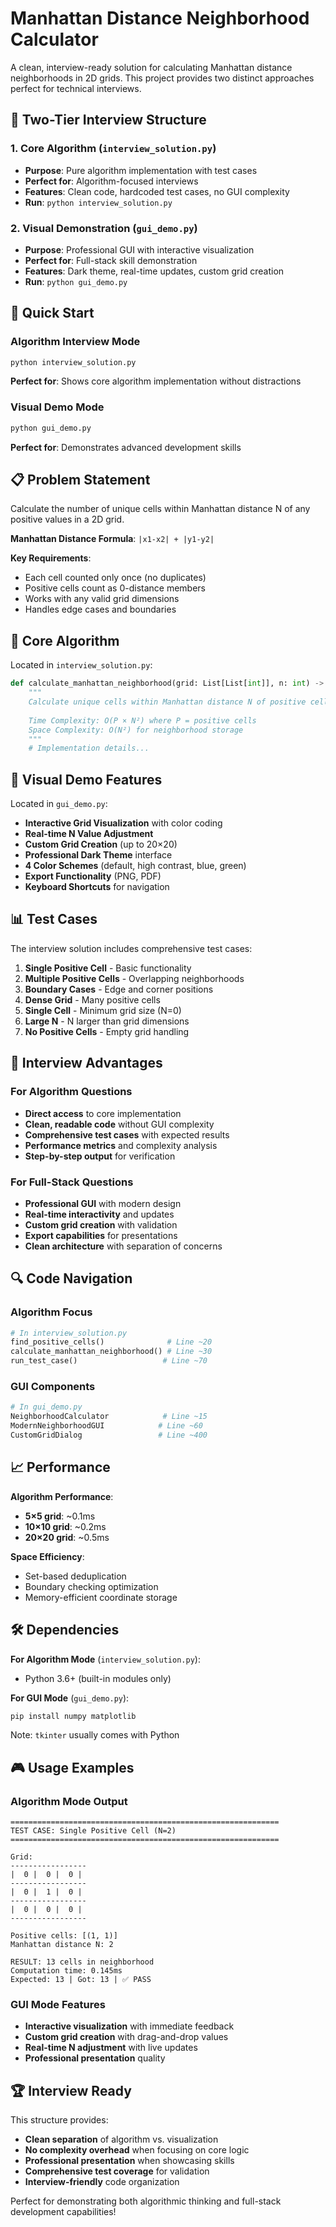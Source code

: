 # Manhattan Distance Neighborhood Calculator

A clean, interview-ready solution for calculating Manhattan distance neighborhoods in 2D grids. This project provides two distinct approaches perfect for technical interviews.

## 🎯 Two-Tier Interview Structure

### 1. **Core Algorithm** (`interview_solution.py`)
- **Purpose**: Pure algorithm implementation with test cases
- **Perfect for**: Algorithm-focused interviews
- **Features**: Clean code, hardcoded test cases, no GUI complexity
- **Run**: `python interview_solution.py`

### 2. **Visual Demonstration** (`gui_demo.py`)
- **Purpose**: Professional GUI with interactive visualization
- **Perfect for**: Full-stack skill demonstration
- **Features**: Dark theme, real-time updates, custom grid creation
- **Run**: `python gui_demo.py`

## 🚀 Quick Start

### Algorithm Interview Mode
```bash
python interview_solution.py
```
**Perfect for**: Shows core algorithm implementation without distractions

### Visual Demo Mode
```bash
python gui_demo.py
```
**Perfect for**: Demonstrates advanced development skills

## 📋 Problem Statement

Calculate the number of unique cells within Manhattan distance N of any positive values in a 2D grid.

**Manhattan Distance Formula**: `|x1-x2| + |y1-y2|`

**Key Requirements**:
- Each cell counted only once (no duplicates)
- Positive cells count as 0-distance members
- Works with any valid grid dimensions
- Handles edge cases and boundaries

## 🔧 Core Algorithm

Located in `interview_solution.py`:

```python
def calculate_manhattan_neighborhood(grid: List[List[int]], n: int) -> int:
    """
    Calculate unique cells within Manhattan distance N of positive cells.
    
    Time Complexity: O(P × N²) where P = positive cells
    Space Complexity: O(N²) for neighborhood storage
    """
    # Implementation details...
```

## 🎨 Visual Demo Features

Located in `gui_demo.py`:

- **Interactive Grid Visualization** with color coding
- **Real-time N Value Adjustment** 
- **Custom Grid Creation** (up to 20×20)
- **Professional Dark Theme** interface
- **4 Color Schemes** (default, high contrast, blue, green)
- **Export Functionality** (PNG, PDF)
- **Keyboard Shortcuts** for navigation

## 📊 Test Cases

The interview solution includes comprehensive test cases:

1. **Single Positive Cell** - Basic functionality
2. **Multiple Positive Cells** - Overlapping neighborhoods
3. **Boundary Cases** - Edge and corner positions
4. **Dense Grid** - Many positive cells
5. **Single Cell** - Minimum grid size (N=0)
6. **Large N** - N larger than grid dimensions
7. **No Positive Cells** - Empty grid handling

## 🎯 Interview Advantages

### For Algorithm Questions
- **Direct access** to core implementation
- **Clean, readable code** without GUI complexity
- **Comprehensive test cases** with expected results
- **Performance metrics** and complexity analysis
- **Step-by-step output** for verification

### For Full-Stack Questions
- **Professional GUI** with modern design
- **Real-time interactivity** and updates
- **Custom grid creation** with validation
- **Export capabilities** for presentations
- **Clean architecture** with separation of concerns

## 🔍 Code Navigation

### Algorithm Focus
```python
# In interview_solution.py
find_positive_cells()              # Line ~20
calculate_manhattan_neighborhood() # Line ~30
run_test_case()                   # Line ~70
```

### GUI Components
```python
# In gui_demo.py
NeighborhoodCalculator            # Line ~15
ModernNeighborhoodGUI            # Line ~60
CustomGridDialog                 # Line ~400
```

## 📈 Performance

**Algorithm Performance**:
- **5×5 grid**: ~0.1ms
- **10×10 grid**: ~0.2ms  
- **20×20 grid**: ~0.5ms

**Space Efficiency**:
- Set-based deduplication
- Boundary checking optimization
- Memory-efficient coordinate storage

## 🛠️ Dependencies

**For Algorithm Mode** (`interview_solution.py`):
- Python 3.6+ (built-in modules only)

**For GUI Mode** (`gui_demo.py`):
```bash
pip install numpy matplotlib
```
Note: `tkinter` usually comes with Python

## 🎮 Usage Examples

### Algorithm Mode Output
```
============================================================
TEST CASE: Single Positive Cell (N=2)
============================================================

Grid:
-----------------
|  0 |  0 |  0 |
-----------------
|  0 |  1 |  0 |
-----------------
|  0 |  0 |  0 |
-----------------

Positive cells: [(1, 1)]
Manhattan distance N: 2

RESULT: 13 cells in neighborhood
Computation time: 0.145ms
Expected: 13 | Got: 13 | ✅ PASS
```

### GUI Mode Features
- **Interactive visualization** with immediate feedback
- **Custom grid creation** with drag-and-drop values
- **Real-time N adjustment** with live updates
- **Professional presentation** quality

## 🏆 Interview Ready

This structure provides:
- **Clean separation** of algorithm vs. visualization
- **No complexity overhead** when focusing on core logic
- **Professional presentation** when showcasing skills
- **Comprehensive test coverage** for validation
- **Interview-friendly** code organization

Perfect for demonstrating both algorithmic thinking and full-stack development capabilities! 